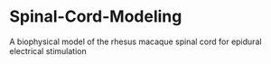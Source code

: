 Spinal-Cord-Modeling
====================

A biophysical model of the rhesus macaque spinal cord for epidural electrical stimulation
